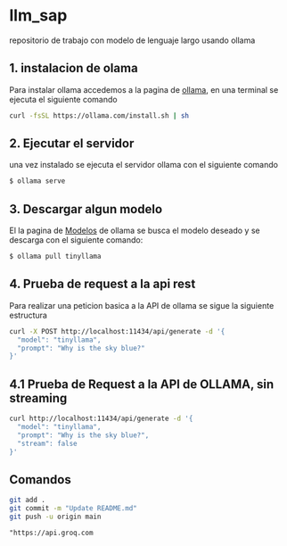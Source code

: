 # llm_sap
repositorio de trabajo con modelo de lenguaje largo usando ollama

## 1. instalacion de olama

Para instalar ollama accedemos a la pagina de [ollama](https://ollama.com/download/linux), en una terminal se ejecuta el siguiente comando

````bash
curl -fsSL https://ollama.com/install.sh | sh
````
## 2. Ejecutar el servidor

una vez instalado se ejecuta el servidor ollama con el siguiente comando

````bash
$ ollama serve
````

## 3. Descargar algun modelo

El la pagina de [Modelos](https://ollama.com/library) de ollama se busca el modelo deseado y se descarga con el siguiente comando:

````bash
$ ollama pull tinyllama
````
## 4. Prueba de request a la api rest

Para realizar una peticion basica a la API de ollama se sigue la siguiente estructura

````bash
curl -X POST http://localhost:11434/api/generate -d '{
  "model": "tinyllama",
  "prompt": "Why is the sky blue?"
}'
````
## 4.1 Prueba de Request a la API de OLLAMA, sin streaming

````bash
curl http://localhost:11434/api/generate -d '{
  "model": "tinyllama",
  "prompt": "Why is the sky blue?",
  "stream": false
}'
````
## Comandos
````bash
git add .
git commit -m "Update README.md"
git push -u origin main
````
````curl
"https://api.groq.com